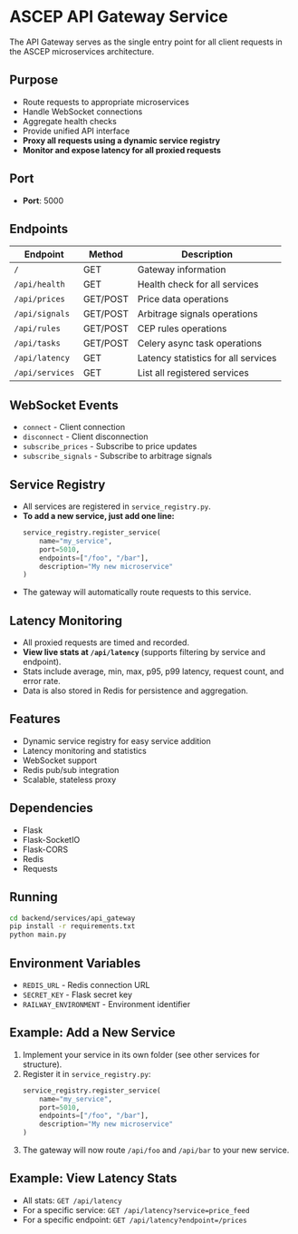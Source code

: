 # ASCEP API Gateway Service

The API Gateway serves as the single entry point for all client requests in the ASCEP microservices architecture.

## Purpose
- Route requests to appropriate microservices
- Handle WebSocket connections
- Aggregate health checks
- Provide unified API interface
- **Proxy all requests using a dynamic service registry**
- **Monitor and expose latency for all proxied requests**

## Port
- **Port**: 5000

## Endpoints

| Endpoint | Method | Description |
|----------|--------|-------------|
| `/` | GET | Gateway information |
| `/api/health` | GET | Health check for all services |
| `/api/prices` | GET/POST | Price data operations |
| `/api/signals` | GET/POST | Arbitrage signals operations |
| `/api/rules` | GET/POST | CEP rules operations |
| `/api/tasks` | GET/POST | Celery async task operations |
| `/api/latency` | GET | Latency statistics for all services |
| `/api/services` | GET | List all registered services |

## WebSocket Events
- `connect` - Client connection
- `disconnect` - Client disconnection
- `subscribe_prices` - Subscribe to price updates
- `subscribe_signals` - Subscribe to arbitrage signals

## Service Registry
- All services are registered in `service_registry.py`.
- **To add a new service, just add one line:**
  ```python
  service_registry.register_service(
      name="my_service",
      port=5010,
      endpoints=["/foo", "/bar"],
      description="My new microservice"
  )
  ```
- The gateway will automatically route requests to this service.

## Latency Monitoring
- All proxied requests are timed and recorded.
- **View live stats at `/api/latency`** (supports filtering by service and endpoint).
- Stats include average, min, max, p95, p99 latency, request count, and error rate.
- Data is also stored in Redis for persistence and aggregation.

## Features
- Dynamic service registry for easy service addition
- Latency monitoring and statistics
- WebSocket support
- Redis pub/sub integration
- Scalable, stateless proxy

## Dependencies
- Flask
- Flask-SocketIO
- Flask-CORS
- Redis
- Requests

## Running
```bash
cd backend/services/api_gateway
pip install -r requirements.txt
python main.py
```

## Environment Variables
- `REDIS_URL` - Redis connection URL
- `SECRET_KEY` - Flask secret key
- `RAILWAY_ENVIRONMENT` - Environment identifier

## Example: Add a New Service
1. Implement your service in its own folder (see other services for structure).
2. Register it in `service_registry.py`:
   ```python
   service_registry.register_service(
       name="my_service",
       port=5010,
       endpoints=["/foo", "/bar"],
       description="My new microservice"
   )
   ```
3. The gateway will now route `/api/foo` and `/api/bar` to your new service.

## Example: View Latency Stats
- All stats: `GET /api/latency`
- For a specific service: `GET /api/latency?service=price_feed`
- For a specific endpoint: `GET /api/latency?endpoint=/prices` 